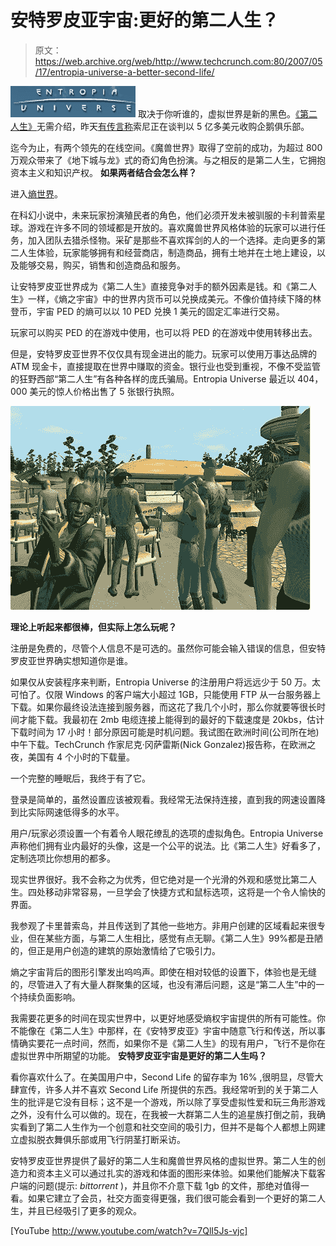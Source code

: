 # 安特罗皮亚宇宙:更好的第二人生？

> 原文：<https://web.archive.org/web/http://www.techcrunch.com:80/2007/05/17/entropia-universe-a-better-second-life/>

[![entropia.png](img/200c4d1f81d25fb495b09fd6f920eb51.png)](https://web.archive.org/web/20230123035223/http://www.entropiauniverse.com/) 取决于你听谁的，虚拟世界是新的黑色。[《第二人生》](https://web.archive.org/web/20230123035223/http://techcrunch.com/tag/second-life/)无需介绍，昨天[有传言称](https://web.archive.org/web/20230123035223/http://techcrunch.com/2007/05/16/club-penguin-may-be-acquired-by-sony-for-500-million/)索尼正在谈判以 5 亿多美元收购企鹅俱乐部。

迄今为止，有两个领先的在线空间。《魔兽世界》取得了空前的成功，为超过 800 万观众带来了《地下城与龙》式的奇幻角色扮演。与之相反的是第二人生，它拥抱资本主义和知识产权。
 **如果两者结合会怎么样？**

进入[熵世界](https://web.archive.org/web/20230123035223/http://www.entropiauniverse.com/)。

在科幻小说中，未来玩家扮演殖民者的角色，他们必须开发未被驯服的卡利普索星球。游戏在许多不同的领域都是开放的。喜欢魔兽世界风格体验的玩家可以进行任务，加入团队去猎杀怪物。采矿是那些不喜欢挥剑的人的一个选择。走向更多的第二人生体验，玩家能够拥有和经营商店，制造商品，拥有土地并在土地上建设，以及能够交易，购买，销售和创造商品和服务。

让安特罗皮亚世界成为《第二人生》直接竞争对手的额外因素是钱。和《第二人生》一样，《熵之宇宙》中的世界内货币可以兑换成美元。不像价值持续下降的林登币，宇宙 PED 的熵可以以 10 PED 兑换 1 美元的固定汇率进行交易。

玩家可以购买 PED 的在游戏中使用，也可以将 PED 的在游戏中使用转移出去。

但是，安特罗皮亚世界不仅仅具有现金进出的能力。玩家可以使用万事达品牌的 ATM 现金卡，直接提取在世界中赚取的资金。银行业也受到重视，不像不受监管的狂野西部“第二人生”有各种各样的庞氏骗局。Entropia Universe 最近以 404，000 美元的惊人价格出售了 5 张银行执照。

![entropiascreen.png](img/3866b9be3d4a6eda6402e3a1fb43fa9f.png)

 **理论上听起来都很棒，但实际上怎么玩呢？**

注册是免费的，尽管个人信息不是可选的。虽然你可能会输入错误的信息，但安特罗皮亚世界确实想知道你是谁。

如果仅从安装程序来判断，Entropia Universe 的注册用户将远远少于 50 万。太可怕了。仅限 Windows 的客户端大小超过 1GB，只能使用 FTP 从一台服务器上下载。如果你最终设法连接到服务器，而这花了我几个小时，那么你就要等很长时间才能下载。我最初在 2mb 电缆连接上能得到的最好的下载速度是 20kbs，估计下载时间为 17 小时！部分原因可能是时机问题。我试图在欧洲时间(公司所在地)中午下载。TechCrunch 作家尼克·冈萨雷斯(Nick Gonzalez)报告称，在欧洲之夜，美国有 4 个小时的下载量。

一个完整的睡眠后，我终于有了它。

登录是简单的，虽然设置应该被观看。我经常无法保持连接，直到我的网速设置降到比实际网速低得多的水平。

用户/玩家必须设置一个有着令人眼花缭乱的选项的虚拟角色。Entropia Universe 声称他们拥有业内最好的头像，这是一个公平的说法。比《第二人生》好看多了，定制选项比你想用的都多。

现实世界很好。我不会称之为优秀，但它绝对是一个光滑的外观和感觉比第二人生。四处移动非常容易，一旦学会了快捷方式和鼠标选项，这将是一个令人愉快的界面。

我参观了卡里普索岛，并且传送到了其他一些地方。非用户创建的区域看起来很专业，但在某些方面，与第二人生相比，感觉有点无聊。《第二人生》99%都是丑陋的，但正是用户创造的建筑的原始激情给了它吸引力。

熵之宇宙背后的图形引擎发出呜呜声。即使在相对较低的设置下，体验也是无缝的，尽管进入了有大量人群聚集的区域，也没有滞后问题，这是“第二人生”中的一个持续负面影响。

我需要花更多的时间在现实世界中，以更好地感受熵权宇宙提供的所有可能性。你不能像在《第二人生》中那样，在《安特罗皮亚》宇宙中随意飞行和传送，所以事情确实要花一点时间，然而，如果你不是《第二人生》的现有用户，飞行不是你在虚拟世界中所期望的功能。
 **安特罗皮亚宇宙是更好的第二人生吗？**

看你喜欢什么了。在美国用户中，Second Life 的留存率为 16% ,很明显，尽管大肆宣传，许多人并不喜欢 Second Life 所提供的东西。我经常听到的关于第二人生的批评是它没有目标；这不是一个游戏，所以除了享受虚拟性爱和玩三角形游戏之外，没有什么可以做的。现在，在我被一大群第二人生的追星族打倒之前，我确实看到了第二人生作为一个创意和社交空间的吸引力，但并不是每个人都想上网建立虚拟脱衣舞俱乐部或用飞行阴茎打断采访。

安特罗皮亚世界提供了最好的第二人生和魔兽世界风格的虚拟世界。第二人生的创造力和资本主义可以通过扎实的游戏和体面的图形来体验。如果他们能解决下载客户端的问题(提示: *bittorrent* )，并且你不介意下载 1gb 的文件，那绝对值得一看。如果它建立了会员，社交方面变得更强，我们很可能会看到一个更好的第二人生，并且已经吸引了更多的观众。

[YouTube http://www.youtube.com/watch?v=7QlI5Js-vjc]